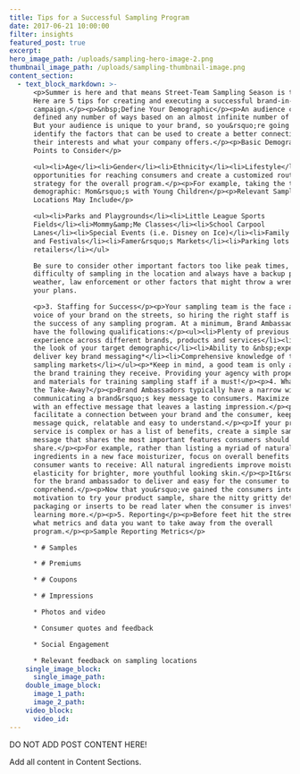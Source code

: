```yaml
---
title: Tips for a Successful Sampling Program
date: 2017-06-21 10:00:00
filter: insights
featured_post: true
excerpt:
hero_image_path: /uploads/sampling-hero-image-2.png
thumbnail_image_path: /uploads/sampling-thumbnail-image.png
content_section:
  - text_block_markdown: >-
      <p>Summer is here and that means Street-Team Sampling Season is too!
      Here are 5 tips for creating and executing a successful brand-in-hand
      campaign.</p><p>&nbsp;Define Your Demographic</p><p>An audience can be
      defined any number of ways based on an almost infinite number of criteria.
      But your audience is unique to your brand, so you&rsquo;re going to want to
      identify the factors that can be used to create a better connection between
      their interests and what your company offers.</p><p>Basic Demographic
      Points to Consider</p>

      <ul><li>Age</li><li>Gender</li><li>Ethnicity</li><li>Lifestyle</li><li>SexuaOrientation</li><li>Household Status</li><li>Geography</li><li>Interests/Hobbies</li><li>Beliefs/Opinions</li><li>Profession</li><li>Income Level</li><li>Residence Type</li></ul><p>2. Routing Around Town</p><p>Now  that you&rsquo;ve defined your target demographic, identify relevant
      opportunities for reaching consumers and create a customized routing
      strategy for the overall program.</p><p>For example, taking the target
      demographic: Mom&rsquo;s with Young Children</p><p>Relevant Sampling
      Locations May Include</p>

      <ul><li>Parks and Playgrounds</li><li>Little League Sports
      Fields</li><li>Mommy&amp;Me Classes</li><li>School Carpool
      Lanes</li><li>Special Events (i.e. Disney on Ice)</li><li>Family Parades
      and Festivals</li><li>Famer&rsquo;s Markets</li><li>Parking lots of product
      retailers</li></ul>

      Be sure to consider other important factors too like peak times, ease or
      difficulty of sampling in the location and always have a backup plan for
      weather, law enforcement or other factors that might throw a wrench into
      your plans.

      <p>3. Staffing for Success</p><p>Your sampling team is the face and
      voice of your brand on the streets, so hiring the right staff is vital to
      the success of any sampling program. At a minimum, Brand Ambassadors should
      have the following qualifications:</p><ul><li>Plenty of previous sampling
      experience across different brands, products and services</li><li>Reflect
      the look of your target demographic</li><li>Ability to &nbsp;expertly
      deliver key brand messaging*</li><li>Comprehensive knowledge of the
      sampling markets</li></ul><p>*Keep in mind, a good team is only as good as
      the brand training they receive. Providing your agency with proper tools
      and materials for training sampling staff if a must!</p><p>4. What&rsquo;s
      the Take-Away?</p><p>Brand Ambassadors typically have a narrow window for
      communicating a brand&rsquo;s key message to consumers. Maximize that time
      with an effective message that leaves a lasting impression.</p><p>To
      facilitate a connection between your brand and the consumer, keep your
      message quick, relatable and easy to understand.</p><p>If your product or
      service is complex or has a list of benefits, create a simple sampling
      message that shares the most important features consumers should retain and
      share.</p><p>For example, rather than listing a myriad of natural
      ingredients in a new face moisturizer, focus on overall benefits the
      consumer wants to receive: All natural ingredients improve moisture and
      elasticity for brighter, more youthful looking skin.</p><p>It&rsquo;s easy
      for the brand ambassador to deliver and easy for the consumer to
      comprehend.</p><p>Now that you&rsquo;ve gained the consumers interest and
      motivation to try your product sample, share the nitty gritty details on
      packaging or inserts to be read later when the consumer is invested in
      learning more.</p><p>5. Reporting</p><p>Before feet hit the street, define
      what metrics and data you want to take away from the overall
      program.</p><p>Sample Reporting Metrics</p>

      * # Samples

      * # Premiums

      * # Coupons

      * # Impressions

      * Photos and video

      * Consumer quotes and feedback

      * Social Engagement

      * Relevant feedback on sampling locations
    single_image_block:
      single_image_path:
    double_image_block:
      image_1_path:
      image_2_path:
    video_block:
      video_id:
---
```



DO NOT ADD POST CONTENT HERE!

Add all content in Content Sections.